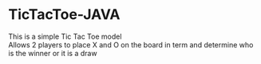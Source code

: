 # TicTacToe-JAVA
This is a simple Tic Tac Toe model <br/>
Allows 2 players to place X and O on the board in term and determine who is the winner or it is a draw
